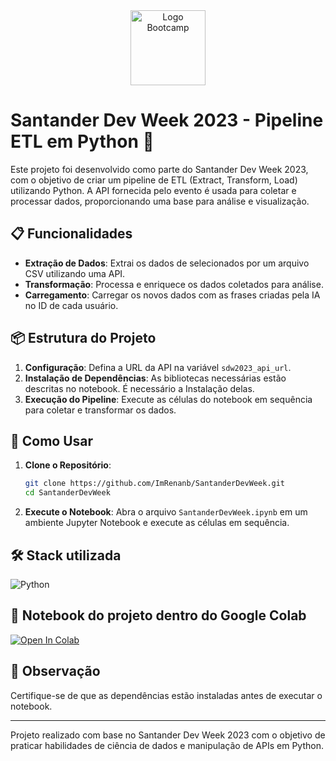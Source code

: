 <div align="center">
<img src="https://hermes.digitalinnovation.one/assets/diome/logo-full.svg" alt="Logo Bootcamp" width="120">
</div>

# Santander Dev Week 2023 - Pipeline ETL em Python 🚀

Este projeto foi desenvolvido como parte do Santander Dev Week 2023, com o objetivo de criar um pipeline de ETL (Extract, Transform, Load) utilizando Python. A API fornecida pelo evento é usada para coletar e processar dados, proporcionando uma base para análise e visualização.

## 📋 Funcionalidades

- **Extração de Dados**: Extrai os dados de selecionados por um arquivo CSV utilizando uma API.
- **Transformação**: Processa e enriquece os dados coletados para análise.
- **Carregamento**: Carregar os novos dados com as frases criadas pela IA no ID de cada usuário.

## 📦 Estrutura do Projeto

1. **Configuração**: Defina a URL da API na variável `sdw2023_api_url`.
2. **Instalação de Dependências**: As bibliotecas necessárias estão descritas no notebook. É necessário a Instalação delas.
3. **Execução do Pipeline**: Execute as células do notebook em sequência para coletar e transformar os dados.

## 🚀 Como Usar

1. **Clone o Repositório**:
   ```bash
   git clone https://github.com/ImRenanb/SantanderDevWeek.git
   cd SantanderDevWeek
   ```

2. **Execute o Notebook**:
   Abra o arquivo `SantanderDevWeek.ipynb` em um ambiente Jupyter Notebook e execute as células em sequência.

## 🛠 Stack utilizada

 ![Python](https://skillicons.dev/icons?i=python,vscode,git)

## 📙 Notebook do projeto dentro do Google Colab
[![Open In Colab](https://colab.research.google.com/assets/colab-badge.svg)](https://colab.research.google.com/drive/1nPUuK7hPCiHySMKp4a5S6Ke9KnIbBW_p?usp=sharing)

## 📌 Observação

Certifique-se de que as dependências estão instaladas antes de executar o notebook.

---

Projeto realizado com base no Santander Dev Week 2023 com o objetivo de praticar habilidades de ciência de dados e manipulação de APIs em Python.

